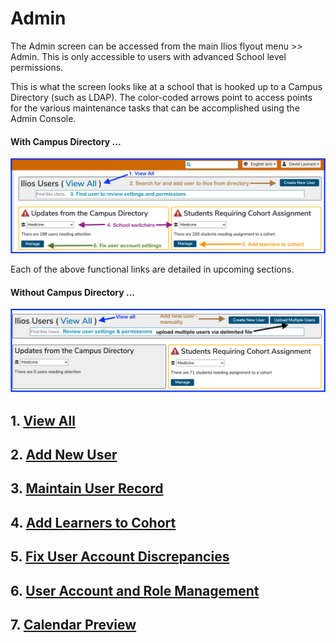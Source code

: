 # Admin

The Admin screen can be accessed from the main Ilios flyout menu >> Admin. This is only accessible to users with advanced School level permissions.

This is what the screen looks like at a school that is hooked up to a Campus Directory (such as LDAP). The color-coded arrows point to access points for the various maintenance tasks that can be accomplished using the Admin Console.

#### With Campus Directory ...

![With campus directory](../images/admin_console/README/with_campus_directory.png)

Each of the above functional links are detailed in upcoming sections.

#### Without Campus Directory ...

![Without campus directory](../images/admin_console/README/without_campus_directory.png)

## 1. [View All](https://iliosproject.gitbook.io/ilios-user-guide/admin/view-all)

## 2. [Add New User](https://iliosproject.gitbook.io/ilios-user-guide/admin/create-new-user)

## 3. [Maintain User Record](https://iliosproject.gitbook.io/ilios-user-guide/admin/maintain-user-record)

## 4. [Add Learners to Cohort](https://iliosproject.gitbook.io/ilios-user-guide/admin/add-learners-to-cohort)

## 5. [Fix User Account Discrepancies](https://iliosproject.gitbook.io/ilios-user-guide/admin/fix-user-account-discrepancies)

## 6. [User Account and Role Management](https://iliosproject.gitbook.io/ilios-user-guide/admin/user-account-and-role-management)

## 7. [Calendar Preview](https://iliosproject.gitbook.io/ilios-user-guide/admin/calendar-preview)
